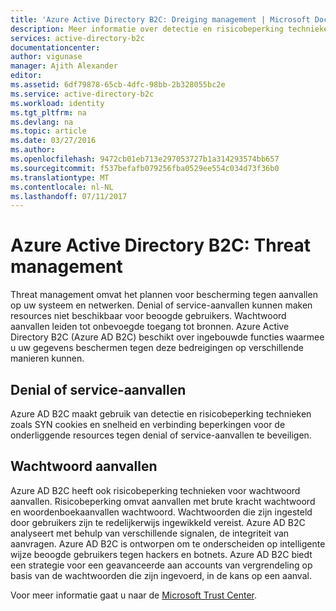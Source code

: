 ```yaml
---
title: 'Azure Active Directory B2C: Dreiging management | Microsoft Docs'
description: Meer informatie over detectie en risicobeperking technieken voor denial of service-aanvallen en wachtwoord aanvallen in Azure Active Directory B2C.
services: active-directory-b2c
documentationcenter: 
author: vigunase
manager: Ajith Alexander
editor: 
ms.assetid: 6df79878-65cb-4dfc-98bb-2b328055bc2e
ms.service: active-directory-b2c
ms.workload: identity
ms.tgt_pltfrm: na
ms.devlang: na
ms.topic: article
ms.date: 03/27/2016
ms.author: 
ms.openlocfilehash: 9472cb01eb713e297053727b1a314293574bb657
ms.sourcegitcommit: f537befafb079256fba0529ee554c034d73f36b0
ms.translationtype: MT
ms.contentlocale: nl-NL
ms.lasthandoff: 07/11/2017
---
```

# <a name="azure-active-directory-b2c-threat-management"></a>Azure Active Directory B2C: Threat management

Threat management omvat het plannen voor bescherming tegen aanvallen op uw systeem en netwerken. Denial of service-aanvallen kunnen maken resources niet beschikbaar voor beoogde gebruikers. Wachtwoord aanvallen leiden tot onbevoegde toegang tot bronnen. Azure Active Directory B2C (Azure AD B2C) beschikt over ingebouwde functies waarmee u uw gegevens beschermen tegen deze bedreigingen op verschillende manieren kunnen.

## <a name="denial-of-service-attacks"></a>Denial of service-aanvallen

Azure AD B2C maakt gebruik van detectie en risicobeperking technieken zoals SYN cookies en snelheid en verbinding beperkingen voor de onderliggende resources tegen denial of service-aanvallen te beveiligen.

## <a name="password-attacks"></a>Wachtwoord aanvallen

Azure AD B2C heeft ook risicobeperking technieken voor wachtwoord aanvallen. Risicobeperking omvat aanvallen met brute kracht wachtwoord en woordenboekaanvallen wachtwoord. Wachtwoorden die zijn ingesteld door gebruikers zijn te redelijkerwijs ingewikkeld vereist. Azure AD B2C analyseert met behulp van verschillende signalen, de integriteit van aanvragen. Azure AD B2C is ontworpen om te onderscheiden op intelligente wijze beoogde gebruikers tegen hackers en botnets. Azure AD B2C biedt een strategie voor een geavanceerde aan accounts van vergrendeling op basis van de wachtwoorden die zijn ingevoerd, in de kans op een aanval.

Voor meer informatie gaat u naar de [Microsoft Trust Center](https://www.microsoft.com/trustcenter/security/threatmanagement).
